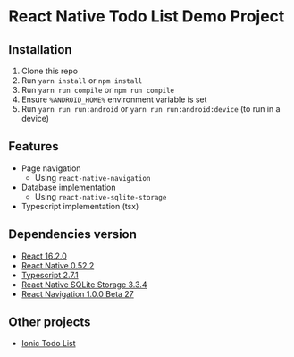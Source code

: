 # React Native Todo List Demo Project

## Installation

1. Clone this repo
2. Run `yarn install` or `npm install`
3. Run `yarn run compile` or `npm run compile`
4. Ensure `%ANDROID_HOME%` environment variable is set
5. Run `yarn run run:android` or `yarn run run:android:device` (to run in a device)

## Features

- Page navigation
  - Using `react-native-navigation`
- Database implementation
  - Using `react-native-sqlite-storage`
- Typescript implementation (tsx)

## Dependencies version

- [React 16.2.0]
- [React Native 0.52.2]
- [Typescript 2.7.1]
- [React Native SQLite Storage 3.3.4]
- [React Navigation 1.0.0 Beta 27]

## Other projects

- [Ionic Todo List]

[React 16.2.0]: https://github.com/facebook/react/tree/v16.2.0
[React Native 0.52.2]: https://github.com/facebook/react-native/tree/v0.52.2
[Typescript 2.7.1]: https://github.com/Microsoft/TypeScript/tree/v2.7.1
[React Native SQLite Storage 3.3.4]: https://github.com/andpor/react-native-sqlite-storage/tree/3.3.4
[React Navigation 1.0.0 Beta 27]: https://github.com/react-navigation/react-navigation/tree/v1.0.0-beta.27
[Ionic Todo List]: https://github.com/chrisvltn/ionic-todo-list
